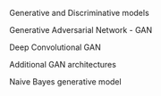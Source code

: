 Generative and Discriminative models

Generative Adversarial Network - GAN

Deep Convolutional GAN

Additional GAN architectures

Naive Bayes generative model

